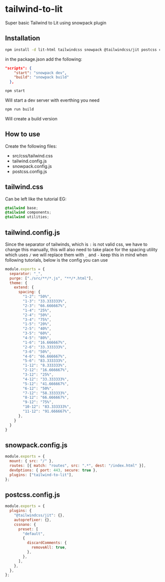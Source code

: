# tailwind-to-lit

Super basic Tailwind to Lit using snowpack plugin

## Installation

```bash
npm install -d lit-html tailwindcss snowpack @tailwindcss/jit postcss cssnano autoprefixer tailwind-to-lit
```

in the package.json add the following:

```json
"scripts": { 
    "start": "snowpack dev",
    "build": "snowpack build"
  },
```

```bash
npm start
```

Will start a dev server with everthing you need

```bash
npm run build
```

Will create a build version


## How to use

Create the following files:

- src/css/tailwind.css
- tailwind.config.js
- snowpack.config.js
- postcss.config.js
  
## tailwind.css

Can be left like the tutorial EG:

```css
@tailwind base;
@tailwind components;
@tailwind utilities;
```

## tailwind.config.js

Since the separator of tailwinds, which is `:`  is not valid css, we have to change this manually, this will also need to take place for the spacing utility which uses `/` we will replace them with `_` and `-` keep this in mind when following tutorials, below is the config you can use

```js
module.exports = {
  separator: "_",
  purge: ["./src/**/*.js", "**/*.html"],
  theme: {
    extend: {
      spacing: {
        "1-2": "50%",
        "1-3": "33.333333%",
        "2-3": "66.666667%",
        "1-4": "25%",
        "2-4": "50%",
        "3-4": "75%",
        "1-5": "20%",
        "2-5": "40%",
        "3-5": "60%",
        "4-5": "80%",
        "1-6": "16.666667%",
        "2-6": "33.333333%",
        "3-6": "50%",
        "4-6": "66.666667%",
        "5-6": "83.333333%",
        "1-12": "8.333333%",
        "2-12": "16.666667%",
        "3-12": "25%",
        "4-12": "33.333333%",
        "5-12": "41.666667%",
        "6-12": "50%",
        "7-12": "58.333333%",
        "8-12": "66.666667%",
        "9-12": "75%",
        "10-12": "83.333333%",
        "11-12": "91.666667%",
      },
    }
  }
}
```

## snowpack.config.js

```js
module.exports = {
  mount: { src: "/" },
  routes: [{ match: "routes", src: ".*", dest: "/index.html" }],
  devOptions: { port: 443, secure: true },
  plugins: ["tailwind-to-lit"],
};

```

## postcss.config.js

```js
module.exports = {
  plugins: {
    "@tailwindcss/jit": {},
    autoprefixer: {},
    cssnano: {
      preset: [
        "default",
        {
          discardComments: {
            removeAll: true,
          },
        },
      ],
    },
  },
};
```

